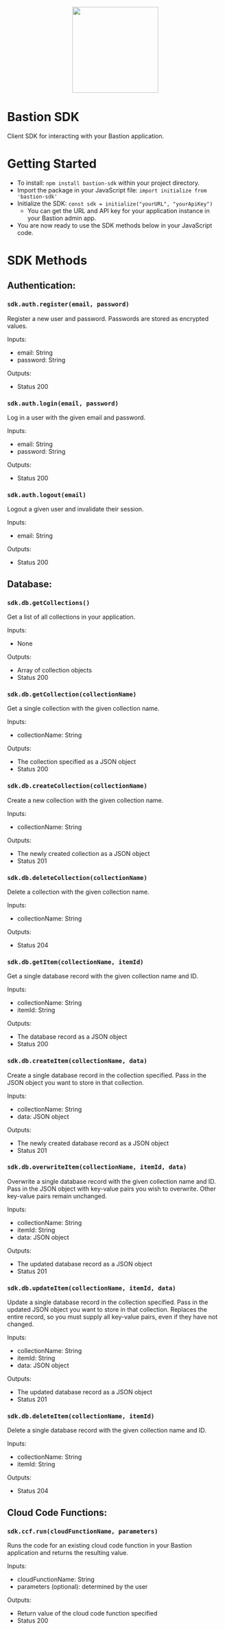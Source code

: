 <p align="center">
  <img src="Bastion_logo.png" width="200" height="200" />
</p>

# Bastion SDK
Client SDK for interacting with your Bastion application.

# Getting Started
- To install: `npm install bastion-sdk` within your project directory.
- Import the package in your JavaScript file: `import initialize from 'bastion-sdk'`
- Initialize the SDK: `const sdk = initialize("yourURL", "yourApiKey")`
    - You can get the URL and API key for your application instance in your Bastion admin app.
- You are now ready to use the SDK methods below in your JavaScript code.

# SDK Methods

## Authentication:

### `sdk.auth.register(email, password)`
Register a new user and password. Passwords are stored as encrypted values.

Inputs:
- email: String
- password: String

Outputs:
- Status 200

### `sdk.auth.login(email, password)`
Log in a user with the given email and password.

Inputs:
- email: String
- password: String

Outputs:
- Status 200

### `sdk.auth.logout(email)`
Logout a given user and invalidate their session.

Inputs:
- email: String

Outputs:
- Status 200

## Database:

### `sdk.db.getCollections()`
Get a list of all collections in your application.

Inputs:
- None

Outputs:
- Array of collection objects
- Status 200

### `sdk.db.getCollection(collectionName)`
Get a single collection with the given collection name.

Inputs:
- collectionName: String

Outputs:
- The collection specified as a JSON object
- Status 200

### `sdk.db.createCollection(collectionName)`
Create a new collection with the given collection name.

Inputs:
- collectionName: String

Outputs:
- The newly created collection as a JSON object
- Status 201

### `sdk.db.deleteCollection(collectionName)`
Delete a collection with the given collection name.

Inputs:
- collectionName: String

Outputs:
- Status 204

### `sdk.db.getItem(collectionName, itemId)`
Get a single database record with the given collection name and ID.

Inputs:
- collectionName: String
- itemId: String

Outputs:
- The database record as a JSON object
- Status 200

### `sdk.db.createItem(collectionName, data)`
Create a single database record in the collection specified. Pass in the JSON object you want to store in that collection.

Inputs:
- collectionName: String
- data: JSON object

Outputs:
- The newly created database record as a JSON object
- Status 201

### `sdk.db.overwriteItem(collectionName, itemId, data)`
Overwrite a single database record with the given collection name and ID. Pass in the JSON object with key-value pairs you wish to overwrite. Other key-value pairs remain unchanged.

Inputs:
- collectionName: String
- itemId: String
- data: JSON object

Outputs:
- The updated database record as a JSON object
- Status 201

### `sdk.db.updateItem(collectionName, itemId, data)`
Update a single database record in the collection specified. Pass in the updated JSON object you want to store in that collection. Replaces the entire record, so you must supply all key-value pairs, even if they have not changed.

Inputs:
- collectionName: String
- itemId: String
- data: JSON object

Outputs:
- The updated database record as a JSON object
- Status 201

### `sdk.db.deleteItem(collectionName, itemId)`
Delete a single database record with the given collection name and ID.

Inputs:
- collectionName: String
- itemId: String

Outputs:
- Status 204

## Cloud Code Functions:

### `sdk.ccf.run(cloudFunctionName, parameters)`
Runs the code for an existing cloud code function in your Bastion application and returns the resulting value.

Inputs:
- cloudFunctionName: String
- parameters (optional): determined by the user

Outputs:
- Return value of the cloud code function specified
- Status 200
